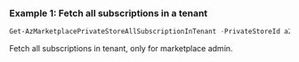 ### Example 1: Fetch all subscriptions in a tenant
```powershell
Get-AzMarketplacePrivateStoreAllSubscriptionInTenant -PrivateStoreId a260d38c-96cf-492d-a340-404d0c4b3ad6
```

Fetch all subscriptions in tenant, only for marketplace admin.